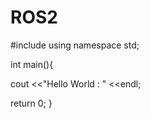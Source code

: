 # ROS2

#include <iostream>
using namespace std;

int main(){

cout <<"Hello World : " <<endl;

return 0;
}
